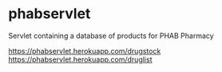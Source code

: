 # phabservlet

Servlet containing a database of products for PHAB Pharmacy


https://phabservlet.herokuapp.com/drugstock
https://phabservlet.herokuapp.com/druglist
